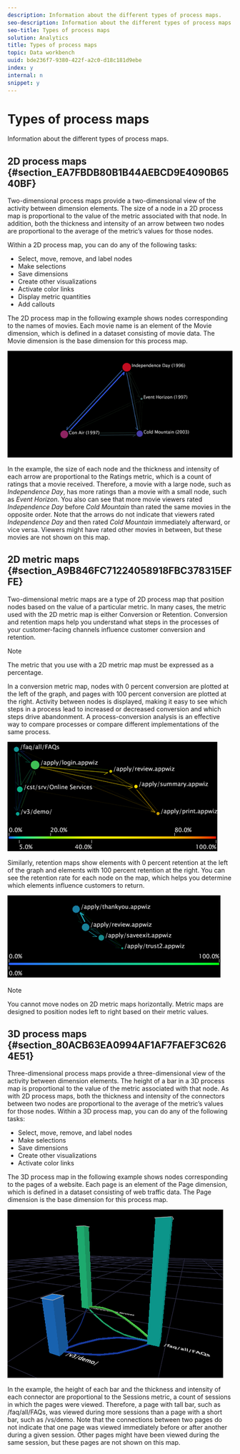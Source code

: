 ```yaml
---
description: Information about the different types of process maps.
seo-description: Information about the different types of process maps.
seo-title: Types of process maps
solution: Analytics
title: Types of process maps
topic: Data workbench
uuid: bde236f7-9380-422f-a2c0-d18c181d9ebe
index: y
internal: n
snippet: y
---
```


# Types of process maps

Information about the different types of process maps.

## 2D process maps {#section_EA7FBDB80B1B44AEBCD9E4090B6540BF}

Two-dimensional process maps provide a two-dimensional view of the activity between dimension elements. The size of a node in a 2D process map is proportional to the value of the metric associated with that node. In addition, both the thickness and intensity of an arrow between two nodes are proportional to the average of the metric’s values for those nodes.

Within a 2D process map, you can do any of the following tasks:

* Select, move, remove, and label nodes 
* Make selections 
* Save dimensions 
* Create other visualizations 
* Activate color links 
* Display metric quantities 
* Add callouts

The 2D process map in the following example shows nodes corresponding to the names of movies. Each movie name is an element of the Movie dimension, which is defined in a dataset consisting of movie data. The Movie dimension is the base dimension for this process map.

![](assets/vis_2DProcessMap_MovieNodes.png)

In the example, the size of each node and the thickness and intensity of each arrow are proportional to the Ratings metric, which is a count of ratings that a movie received. Therefore, a movie with a large node, such as *Independence Day*, has more ratings than a movie with a small node, such as *Event Horizon*. You also can see that more movie viewers rated *Independence Day* before *Cold Mountain* than rated the same movies in the opposite order. Note that the arrows do not indicate that viewers rated *Independence Day* and then rated *Cold Mountain* immediately afterward, or vice versa. Viewers might have rated other movies in between, but these movies are not shown on this map.

## 2D metric maps {#section_A9B846FC71224058918FBC378315EFFE}

Two-dimensional metric maps are a type of 2D process map that position nodes based on the value of a particular metric. In many cases, the metric used with the 2D metric map is either Conversion or Retention. Conversion and retention maps help you understand what steps in the processes of your customer-facing channels influence customer conversion and retention.

>[!NOTE]
>
>The metric that you use with a 2D metric map must be expressed as a percentage.

In a conversion metric map, nodes with 0 percent conversion are plotted at the left of the graph, and pages with 100 percent conversion are plotted at the right. Activity between nodes is displayed, making it easy to see which steps in a process lead to increased or decreased conversion and which steps drive abandonment. A process-conversion analysis is an effective way to compare processes or compare different implementations of the same process.

![](assets/vis_2DMetricMap_Conversion.png)

Similarly, retention maps show elements with 0 percent retention at the left of the graph and elements with 100 percent retention at the right. You can see the retention rate for each node on the map, which helps you determine which elements influence customers to return.

![](assets/vis_2DMetricMap_Retention.png)

>[!NOTE]
>
>You cannot move nodes on 2D metric maps horizontally. Metric maps are designed to position nodes left to right based on their metric values.

## 3D process maps {#section_80ACB63EA0994AF1AF7FAEF3C6264E51}

Three-dimensional process maps provide a three-dimensional view of the activity between dimension elements. The height of a bar in a 3D process map is proportional to the value of the metric associated with that node. As with 2D process maps, both the thickness and intensity of the connectors between two nodes are proportional to the average of the metric’s values for those nodes. Within a 3D process map, you can do any of the following tasks:

* Select, move, remove, and label nodes 
* Make selections 
* Save dimensions 
* Create other visualizations 
* Activate color links

The 3D process map in the following example shows nodes corresponding to the pages of a website. Each page is an element of the Page dimension, which is defined in a dataset consisting of web traffic data. The Page dimension is the base dimension for this process map.

![](assets/vis_3DProcessMap_PageNodes.png)

In the example, the height of each bar and the thickness and intensity of each connector are proportional to the Sessions metric, a count of sessions in which the pages were viewed. Therefore, a page with tall bar, such as /faq/all/FAQs, was viewed during more sessions than a page with a short bar, such as /vs/demo. Note that the connections between two pages do not indicate that one page was viewed immediately before or after another during a given session. Other pages might have been viewed during the same session, but these pages are not shown on this map. 
